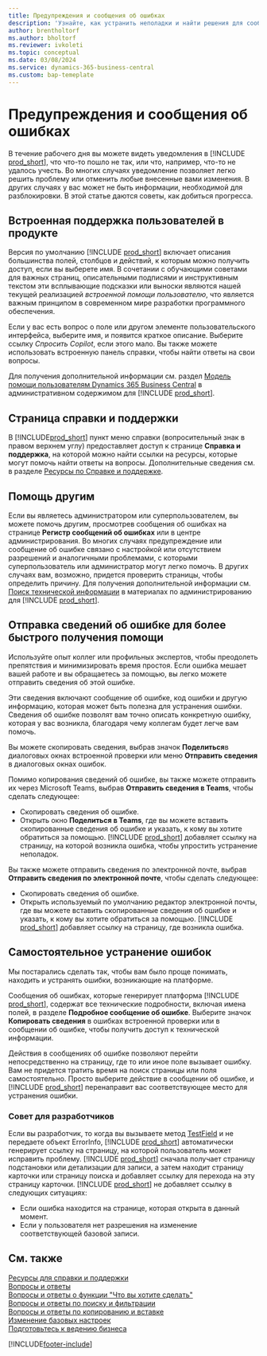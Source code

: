 ```yaml
---
title: Предупреждения и сообщения об ошибках
description: 'Узнайте, как устранить неполадки и найти решения для сообщений об ошибках при работе в Business Central.'
author: brentholtorf
ms.author: bholtorf
ms.reviewer: ivkoleti
ms.topic: conceptual
ms.date: 03/08/2024
ms.service: dynamics-365-business-central
ms.custom: bap-temeplate
---
```

# Предупреждения и сообщения об ошибках

В течение рабочего дня вы можете видеть уведомления в [!INCLUDE [prod_short](includes/prod_short.md)], что что-то пошло не так, или что, например, что-то не удалось учесть. Во многих случаях уведомление позволяет легко решить проблему или отменить любые внесенные вами изменения. В других случаях у вас может не быть информации, необходимой для разблокировки. В этой статье даются советы, как добиться прогресса.  

## Встроенная поддержка пользователей в продукте

Версия по умолчанию [!INCLUDE [prod_short](includes/prod_short.md)] включает описания большинства полей, столбцов и действий, к которым можно получить доступ, если вы выберете имя. В сочетании с обучающими советами для важных страниц, описательными подписями и инструктивным текстом эти всплывающие подсказки или выноски являются нашей текущей реализацией *встроенной помощи пользователю*, что является важным принципом в современном мире разработки программного обеспечения.  

Если у вас есть вопрос о поле или другом элементе пользовательского интерфейса, выберите имя, и появится краткое описание. Выберите ссылку *Спросить Copilot*, если этого мало. Вы также можете использовать встроенную панель справки, чтобы найти ответы на свои вопросы.  

Для получения дополнительной информации см. раздел [Модель помощи пользователям Dynamics 365 Business Central](/dynamics365/business-central/dev-itpro/user-assistance) в административном содержимом для [!INCLUDE [prod_short](includes/prod_short.md)].  

## Страница справки и поддержки

В [!INCLUDE[prod_short](includes/prod_short.md)] пункт меню справки (вопросительный знак в правом верхнем углу) предоставляет доступ к странице **Справка и поддержка**, на которой можно найти ссылки на ресурсы, которые могут помочь найти ответы на вопросы. Дополнительные сведения см. в разделе [Ресурсы по Справке и поддержке](product-help-and-support.md).  

## Помощь другим

Если вы являетесь администратором или суперпользователем, вы можете помочь другим, просмотрев сообщения об ошибках на странице **Регистр сообщений об ошибках** или в центре администрирования. Во многих случаях предупреждение или сообщение об ошибке связано с настройкой или отсутствием разрешений и аналогичными проблемами, с которыми суперпользователь или администратор могут легко помочь. В других случаях вам, возможно, придется проверить страницы, чтобы определить причину. Для получения дополнительной информации см. [Поиск технической информации](/dynamics365/business-central/dev-itpro/administration/manage-technical-support#finding-technical-information) в материалах по администрированию для [!INCLUDE [prod_short](includes/prod_short.md)].  

## Отправка сведений об ошибке для более быстрого получения помощи

Используйте опыт коллег или профильных экспертов, чтобы преодолеть препятствия и минимизировать время простоя. Если ошибка мешает вашей работе и вы обращаетесь за помощью, вы легко можете отправить сведения об этой ошибке. 

Эти сведения включают сообщение об ошибке, код ошибки и другую информацию, которая может быть полезна для устранения ошибки. Сведения об ошибке позволят вам точно описать конкретную ошибку, которая у вас возникла, благодаря чему коллегам будет легче вам помочь.  

Вы можете скопировать сведения, выбрав значок **Поделиться**в диалоговых окнах встроенной проверки или меню **Отправить сведения** в диалоговых окнах ошибок.  

Помимо копирования сведений об ошибке, вы также можете отправить их через Microsoft Teams, выбрав **Отправить сведения в Teams**, чтобы сделать следующее:

* Скопировать сведения об ошибке.
* Открыть окно **Поделиться в Teams**, где вы можете вставить скопированные сведения об ошибке и указать, к кому вы хотите обратиться за помощью. [!INCLUDE [prod_short](includes/prod_short.md)] добавляет ссылку на страницу, на которой возникла ошибка, чтобы упростить устранение неполадок.

Вы также можете отправить сведения по электронной почте, выбрав **Отправить сведения по электронной почте**, чтобы сделать следующее:

* Скопировать сведения об ошибке.
* Открыть используемый по умолчанию редактор электронной почты, где вы можете вставить скопированные сведения об ошибке и указать, к кому вы хотите обратиться за помощью. [!INCLUDE [prod_short](includes/prod_short.md)] добавляет ссылку на страницу, где возникла ошибка.

## Самостоятельное устранение ошибок

Мы постарались сделать так, чтобы вам было проще понимать, находить и устранять ошибки, возникающие на платформе.

Сообщения об ошибках, которые генерирует платформа [!INCLUDE [prod_short](includes/prod_short.md)], содержат все технические подробности, включая имена полей, в разделе **Подробное сообщение об ошибке**. Выберите значок **Копировать сведения** в ошибках встроенной проверки или в сообщении об ошибке, чтобы получить доступ к технической информации.

Действия в сообщениях об ошибке позволяют перейти непосредственно на страницу, где то или иное поле вызывает ошибку. Вам не придется тратить время на поиск страницы или поля самостоятельно. Просто выберите действие в сообщении об ошибке, и [!INCLUDE [prod_short](includes/prod_short.md)] перенаправит вас соответствующее место для устранения ошибки.

### Совет для разработчиков

Если вы разработчик, то когда вы вызываете метод [TestField](/dynamics365/business-central/dev-itpro/developer/methods-auto/record/record-testfield-joker-joker-errorinfo-method) и не передаете объект ErrorInfo, [!INCLUDE [prod_short](includes/prod_short.md)] автоматически генерирует ссылку на страницу, на которой пользователь может исправить проблему. [!INCLUDE [prod_short](includes/prod_short.md)] сначала получает страницу подстановки или детализации для записи, а затем находит страницу карточки или страницу поиска и добавляет ссылку для перехода на эту страницу карточки. [!INCLUDE [prod_short](includes/prod_short.md)] не добавляет ссылку в следующих ситуациях:

* Если ошибка находится на странице, которая открыта в данный момент.
* Если у пользователя нет разрешения на изменение соответствующей базовой записи.

## См. также

[Ресурсы для справки и поддержки](product-help-and-support.md)  
[Вопросы и ответы](across-faq.yml)  
[Вопросы и ответы о функции "Что вы хотите сделать"](ui-search-faq.md)  
[Вопросы и ответы по поиску и фильтрации](ui-search-filter-faq.yml)  
[Вопросы и ответы по копированию и вставке](faq-copy-paste.yml)  
[Изменение базовых настроек](ui-change-basic-settings.md)  
[Подготовьтесь к ведению бизнеса](ui-get-ready-business.md)  

[!INCLUDE[footer-include](includes/footer-banner.md)]